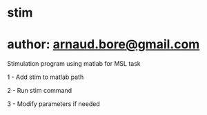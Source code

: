# stim
# author: arnaud.bore@gmail.com
Stimulation program using matlab for MSL task

1 - Add stim to matlab path

2 - Run stim command

3 - Modify parameters if needed
